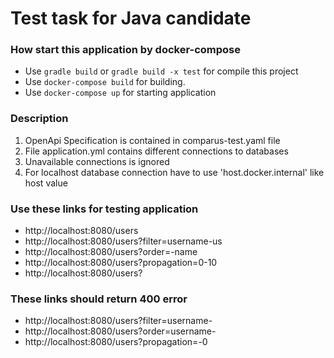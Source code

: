 # Test task for Java candidate

### How start this application by docker-compose
+ Use `gradle build` or `gradle build -x test` for compile this project
+ Use `docker-compose build` for building.
+ Use `docker-compose up` for starting application

### Description
1. OpenApi Specification is contained in comparus-test.yaml file
2. File application.yml contains different connections to databases
3. Unavailable connections is ignored
4. For localhost database connection have to use 'host.docker.internal' like host value 

### Use these links for testing application
 - http://localhost:8080/users
 - http://localhost:8080/users?filter=username-us
 - http://localhost:8080/users?order=-name
 - http://localhost:8080/users?propagation=0-10
 - http://localhost:8080/users?
### These links should return 400 error
 - http://localhost:8080/users?filter=username-
 - http://localhost:8080/users?order=username-
 - http://localhost:8080/users?propagation=-0


